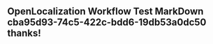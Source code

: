<properties
ms.topic="hero-topic1"
ms.test1="hero-topic"
ms.test2="test"/>

## OpenLocalization Workflow Test MarkDown cba95d93-74c5-422c-bdd6-19db53a0dc50 thanks!
